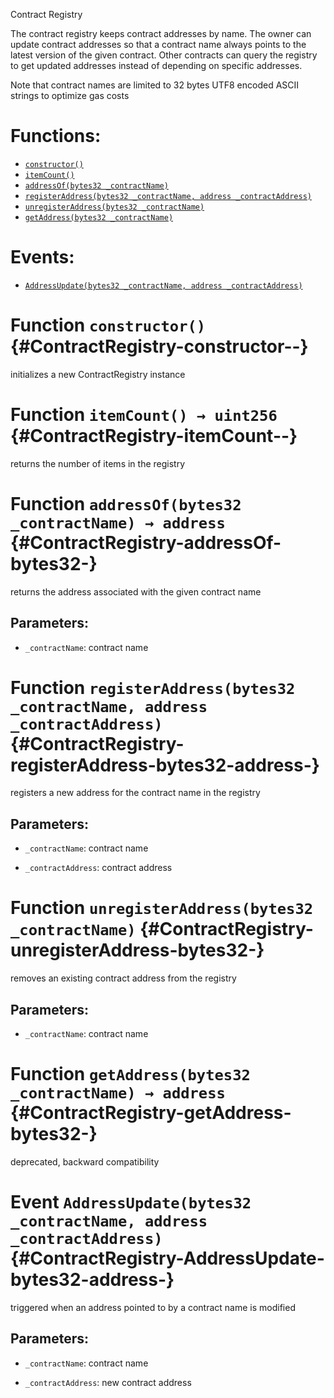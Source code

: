Contract Registry

The contract registry keeps contract addresses by name.
The owner can update contract addresses so that a contract name always points to the latest version
of the given contract.
Other contracts can query the registry to get updated addresses instead of depending on specific
addresses.

Note that contract names are limited to 32 bytes UTF8 encoded ASCII strings to optimize gas costs

# Functions:
- [`constructor()`](#ContractRegistry-constructor--)
- [`itemCount()`](#ContractRegistry-itemCount--)
- [`addressOf(bytes32 _contractName)`](#ContractRegistry-addressOf-bytes32-)
- [`registerAddress(bytes32 _contractName, address _contractAddress)`](#ContractRegistry-registerAddress-bytes32-address-)
- [`unregisterAddress(bytes32 _contractName)`](#ContractRegistry-unregisterAddress-bytes32-)
- [`getAddress(bytes32 _contractName)`](#ContractRegistry-getAddress-bytes32-)

# Events:
- [`AddressUpdate(bytes32 _contractName, address _contractAddress)`](#ContractRegistry-AddressUpdate-bytes32-address-)


# Function `constructor()` {#ContractRegistry-constructor--}
initializes a new ContractRegistry instance


# Function `itemCount() → uint256` {#ContractRegistry-itemCount--}
returns the number of items in the registry




# Function `addressOf(bytes32 _contractName) → address` {#ContractRegistry-addressOf-bytes32-}
returns the address associated with the given contract name


## Parameters:
- `_contractName`:    contract name




# Function `registerAddress(bytes32 _contractName, address _contractAddress)` {#ContractRegistry-registerAddress-bytes32-address-}
registers a new address for the contract name in the registry


## Parameters:
- `_contractName`:     contract name

- `_contractAddress`:  contract address


# Function `unregisterAddress(bytes32 _contractName)` {#ContractRegistry-unregisterAddress-bytes32-}
removes an existing contract address from the registry


## Parameters:
- `_contractName`: contract name


# Function `getAddress(bytes32 _contractName) → address` {#ContractRegistry-getAddress-bytes32-}
deprecated, backward compatibility



# Event `AddressUpdate(bytes32 _contractName, address _contractAddress)` {#ContractRegistry-AddressUpdate-bytes32-address-}
triggered when an address pointed to by a contract name is modified


## Parameters:
- `_contractName`:    contract name

- `_contractAddress`: new contract address

